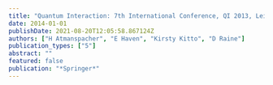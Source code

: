 ```yaml
---
title: "Quantum Interaction: 7th International Conference, QI 2013, Leicester, UK, July 25-27, 2013. Selected Papers"
date: 2014-01-01
publishDate: 2021-08-20T12:05:58.867124Z
authors: ["H Atmanspacher", "E Haven", "Kirsty Kitto", "D Raine"]
publication_types: ["5"]
abstract: ""
featured: false
publication: "*Springer*"
---
```


